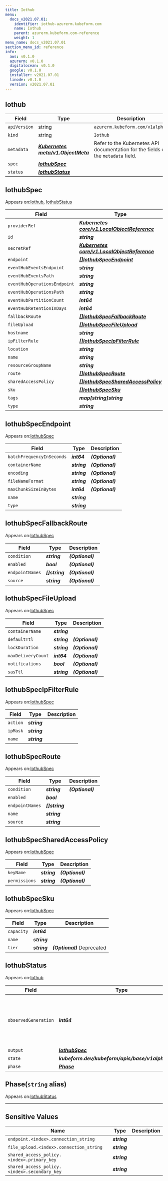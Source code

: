 ```yaml
---
title: Iothub
menu:
  docs_v2021.07.01:
    identifier: iothub-azurerm.kubeform.com
    name: Iothub
    parent: azurerm.kubeform.com-reference
    weight: 1
menu_name: docs_v2021.07.01
section_menu_id: reference
info:
  aws: v0.1.0
  azurerm: v0.1.0
  digitalocean: v0.1.0
  google: v0.1.0
  installer: v2021.07.01
  linode: v0.1.0
  version: v2021.07.01
---
```


## Iothub
| Field | Type | Description |
| ------ | ----- | ----------- |
| `apiVersion` | string | `azurerm.kubeform.com/v1alpha1` |
|    `kind` | string | `Iothub` |
| `metadata` | ***[Kubernetes meta/v1.ObjectMeta](https://v1-18.docs.kubernetes.io/docs/reference/generated/kubernetes-api/v1.18/#objectmeta-v1-meta)***|Refer to the Kubernetes API documentation for the fields of the `metadata` field.|
| `spec` | ***[IothubSpec](#iothubspec)***||
| `status` | ***[IothubStatus](#iothubstatus)***||
## IothubSpec

Appears on:[Iothub](#iothub), [IothubStatus](#iothubstatus)

| Field | Type | Description |
| ------ | ----- | ----------- |
| `providerRef` | ***[Kubernetes core/v1.LocalObjectReference](https://v1-18.docs.kubernetes.io/docs/reference/generated/kubernetes-api/v1.18/#localobjectreference-v1-core)***||
| `id` | ***string***||
| `secretRef` | ***[Kubernetes core/v1.LocalObjectReference](https://v1-18.docs.kubernetes.io/docs/reference/generated/kubernetes-api/v1.18/#localobjectreference-v1-core)***||
| `endpoint` | ***[[]IothubSpecEndpoint](#iothubspecendpoint)***| ***(Optional)*** |
| `eventHubEventsEndpoint` | ***string***| ***(Optional)*** |
| `eventHubEventsPath` | ***string***| ***(Optional)*** |
| `eventHubOperationsEndpoint` | ***string***| ***(Optional)*** |
| `eventHubOperationsPath` | ***string***| ***(Optional)*** |
| `eventHubPartitionCount` | ***int64***| ***(Optional)*** |
| `eventHubRetentionInDays` | ***int64***| ***(Optional)*** |
| `fallbackRoute` | ***[[]IothubSpecFallbackRoute](#iothubspecfallbackroute)***| ***(Optional)*** |
| `fileUpload` | ***[[]IothubSpecFileUpload](#iothubspecfileupload)***| ***(Optional)*** |
| `hostname` | ***string***| ***(Optional)*** |
| `ipFilterRule` | ***[[]IothubSpecIpFilterRule](#iothubspecipfilterrule)***| ***(Optional)*** |
| `location` | ***string***||
| `name` | ***string***||
| `resourceGroupName` | ***string***||
| `route` | ***[[]IothubSpecRoute](#iothubspecroute)***| ***(Optional)*** |
| `sharedAccessPolicy` | ***[[]IothubSpecSharedAccessPolicy](#iothubspecsharedaccesspolicy)***| ***(Optional)*** |
| `sku` | ***[[]IothubSpecSku](#iothubspecsku)***||
| `tags` | ***map[string]string***| ***(Optional)*** |
| `type` | ***string***| ***(Optional)*** |
## IothubSpecEndpoint

Appears on:[IothubSpec](#iothubspec)

| Field | Type | Description |
| ------ | ----- | ----------- |
| `batchFrequencyInSeconds` | ***int64***| ***(Optional)*** |
| `containerName` | ***string***| ***(Optional)*** |
| `encoding` | ***string***| ***(Optional)*** |
| `fileNameFormat` | ***string***| ***(Optional)*** |
| `maxChunkSizeInBytes` | ***int64***| ***(Optional)*** |
| `name` | ***string***||
| `type` | ***string***||
## IothubSpecFallbackRoute

Appears on:[IothubSpec](#iothubspec)

| Field | Type | Description |
| ------ | ----- | ----------- |
| `condition` | ***string***| ***(Optional)*** |
| `enabled` | ***bool***| ***(Optional)*** |
| `endpointNames` | ***[]string***| ***(Optional)*** |
| `source` | ***string***| ***(Optional)*** |
## IothubSpecFileUpload

Appears on:[IothubSpec](#iothubspec)

| Field | Type | Description |
| ------ | ----- | ----------- |
| `containerName` | ***string***||
| `defaultTtl` | ***string***| ***(Optional)*** |
| `lockDuration` | ***string***| ***(Optional)*** |
| `maxDeliveryCount` | ***int64***| ***(Optional)*** |
| `notifications` | ***bool***| ***(Optional)*** |
| `sasTtl` | ***string***| ***(Optional)*** |
## IothubSpecIpFilterRule

Appears on:[IothubSpec](#iothubspec)

| Field | Type | Description |
| ------ | ----- | ----------- |
| `action` | ***string***||
| `ipMask` | ***string***||
| `name` | ***string***||
## IothubSpecRoute

Appears on:[IothubSpec](#iothubspec)

| Field | Type | Description |
| ------ | ----- | ----------- |
| `condition` | ***string***| ***(Optional)*** |
| `enabled` | ***bool***||
| `endpointNames` | ***[]string***||
| `name` | ***string***||
| `source` | ***string***||
## IothubSpecSharedAccessPolicy

Appears on:[IothubSpec](#iothubspec)

| Field | Type | Description |
| ------ | ----- | ----------- |
| `keyName` | ***string***| ***(Optional)*** |
| `permissions` | ***string***| ***(Optional)*** |
## IothubSpecSku

Appears on:[IothubSpec](#iothubspec)

| Field | Type | Description |
| ------ | ----- | ----------- |
| `capacity` | ***int64***||
| `name` | ***string***||
| `tier` | ***string***| ***(Optional)*** Deprecated|
## IothubStatus

Appears on:[Iothub](#iothub)

| Field | Type | Description |
| ------ | ----- | ----------- |
| `observedGeneration` | ***int64***| ***(Optional)*** Resource generation, which is updated on mutation by the API Server.|
| `output` | ***[IothubSpec](#iothubspec)***| ***(Optional)*** |
| `state` | ***kubeform.dev/kubeform/apis/base/v1alpha1.State***| ***(Optional)*** |
| `phase` | ***[Phase](#phase)***| ***(Optional)*** |
## Phase(`string` alias)

Appears on:[IothubStatus](#iothubstatus)

---
## Sensitive Values
| Name | Type | Description |
|------|------|-------------|
| `endpoint.<index>.connection_string` | ***string*** ||
| `file_upload.<index>.connection_string` | ***string*** ||
| `shared_access_policy.<index>.primary_key` | ***string*** ||
| `shared_access_policy.<index>.secondary_key` | ***string*** ||
